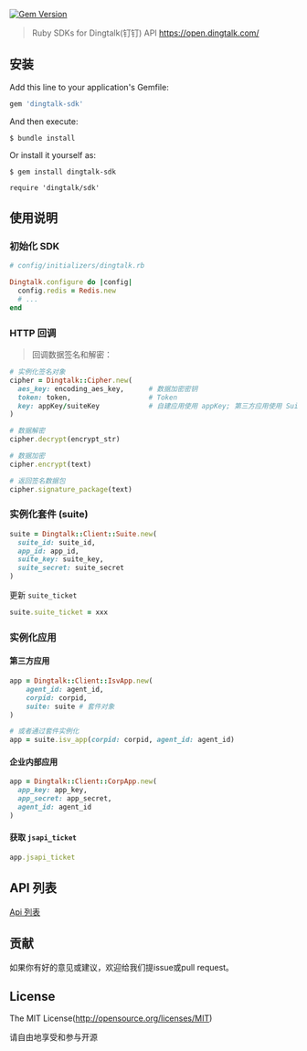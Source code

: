 [![Gem Version](https://badge.fury.io/rb/dingtalk-sdk.svg)](https://badge.fury.io/rb/dingtalk-sdk)

> Ruby SDKs for Dingtalk(钉钉) API https://open.dingtalk.com/

## 安装

Add this line to your application's Gemfile:

```ruby
gem 'dingtalk-sdk'
```

And then execute:

	$ bundle install

Or install it yourself as:

	$ gem install dingtalk-sdk

	require 'dingtalk/sdk'

## 使用说明

### 初始化 SDK

```ruby
# config/initializers/dingtalk.rb

Dingtalk.configure do |config|
  config.redis = Redis.new
  # ...
end
```

### HTTP 回调

> 回调数据签名和解密：

```ruby
# 实例化签名对象
cipher = Dingtalk::Cipher.new(
  aes_key: encoding_aes_key,      # 数据加密密钥
  token: token,                   # Token
  key: appKey/suiteKey            # 自建应用使用 appKey; 第三方应用使用 SuiteKey
)

# 数据解密
cipher.decrypt(encrypt_str)

# 数据加密
cipher.encrypt(text)

# 返回签名数据包
cipher.signature_package(text)
```

### 实例化套件 (suite)

```ruby
suite = Dingtalk::Client::Suite.new(
  suite_id: suite_id,
  app_id: app_id,
  suite_key: suite_key,
  suite_secret: suite_secret
)
```

更新 `suite_ticket`

```ruby
suite.suite_ticket = xxx
```

### 实例化应用


#### 第三方应用

```ruby
app = Dingtalk::Client::IsvApp.new(
	agent_id: agent_id,
	corpid: corpid,
	suite: suite # 套件对象
)

# 或者通过套件实例化
app = suite.isv_app(corpid: corpid, agent_id: agent_id)
```

#### 企业内部应用

```ruby
app = Dingtalk::Client::CorpApp.new(
  app_key: app_key,
  app_secret: app_secret,
  agent_id: agent_id
)
```

#### 获取 `jsapi_ticket`

```ruby
app.jsapi_ticket
```

## API 列表

[Api 列表](https://github.com/mycolorway/dingtalk-ruby-sdk/wiki/API-List)


## 贡献

如果你有好的意见或建议，欢迎给我们提issue或pull request。

## License

The MIT License(http://opensource.org/licenses/MIT)

请自由地享受和参与开源
